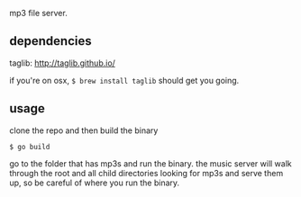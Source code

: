 mp3 file server.

## dependencies

taglib: http://taglib.github.io/

if you're on osx, `$ brew install taglib` should get you going.

## usage
clone the repo and then build the binary
```
$ go build
```
go to the folder that has mp3s and run the binary. the music server will walk
through the root and all child directories looking for mp3s and serve them up,
so be careful of where you run the binary.
